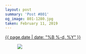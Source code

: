 ```yaml
---
layout: post
summary: 'Post #801'
og_image: 801-1280.jpg
taken: February 11, 2019
---
```


<div class="post">
 <time>
  <a href="/801">
   {{ page.date | date: "%B %-d, %Y" }}
  </a>
 </time>
 <a href="/801">
  <figure data-taken="2/11/2019">
   <img sizes="(min-width: 700px) 50vw, calc(100vw - 2rem)" src="{{ site.assets_url }}/801-640.jpg" srcset="{{ site.assets_url }}/801-320.jpg 320w, {{ site.assets_url }}/801-640.jpg 640w, {{ site.assets_url }}/801-960.jpg 960w, {{ site.assets_url }}/801-1280.jpg 1280w"/>
  </figure>
 </a>
</div>
